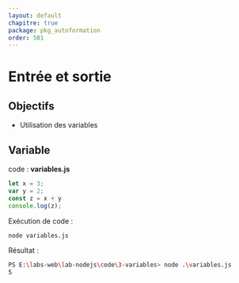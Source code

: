 ```yaml
---
layout: default
chapitre: true
package: pkg_autoformation
order: 501
---
```


# Entrée et sortie 

## Objectifs 

- Utilisation des variables 

## Variable 

code : **variables.js**

````js
let x = 3;
var y = 2;
const z = x + y 
console.log(z);
````

Exécution de code : 

````bash
node variables.js
````

Résultat : 

````bash
PS E:\labs-web\lab-nodejs\code\3-variables> node .\variables.js
5
````


